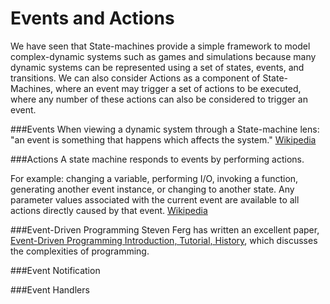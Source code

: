 # Events and Actions

We have seen that State-machines provide a simple framework to model complex-dynamic systems such as games and simulations because many dynamic systems can be represented using a set of states, events, and transitions.  We can also consider Actions as a component of State-Machines, where an event may trigger a set of actions to be executed, where any number of these actions can also be considered to trigger an event.  

###Events
When viewing a dynamic system through a State-machine lens: "an event is something that happens which affects the system." [Wikipedia](https://en.wikipedia.org/wiki/UML_state_machine#Events)

###Actions
A state machine responds to events by performing actions.

For example: changing a variable, performing I/O, invoking a function, generating another event instance, or changing to another state. Any parameter values associated with the current event are available to all actions directly caused by that event. [Wikipedia](https://en.wikipedia.org/wiki/UML_state_machine#Actions_and_transitions)

###Event-Driven Programming
Steven Ferg has written an excellent paper, [Event-Driven Programming Introduction, Tutorial, History](http://eventdrivenpgm.sourceforge.net/), which discusses the complexities of programming. 

###Event Notification

###Event Handlers

